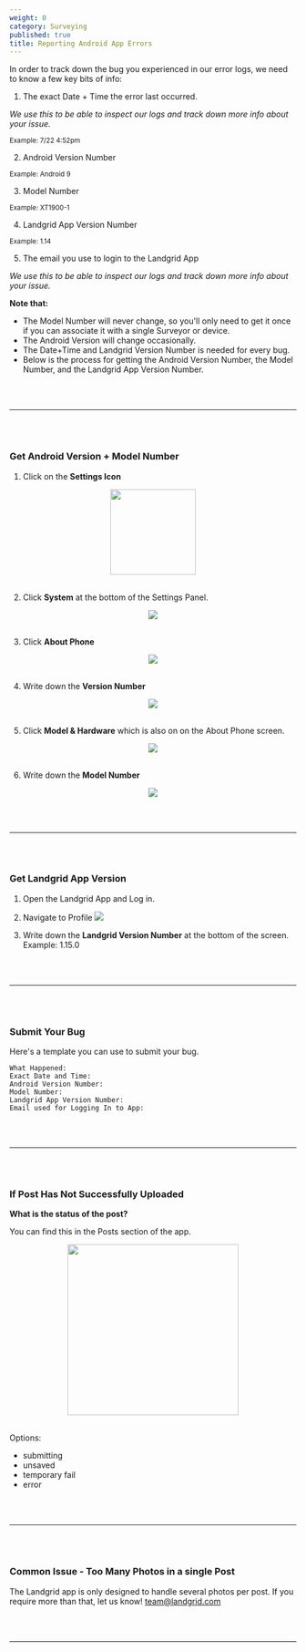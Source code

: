 ```yaml
---
weight: 0
category: Surveying
published: true
title: Reporting Android App Errors
---
```


In order to track down the bug you experienced in our error logs, we need to know a few key bits of info:

1) The exact Date + Time the error last occurred. 

_We use this to be able to inspect our logs and track down more info about your issue._

<small>Example: 7/22 4:52pm</small>

2) Android Version Number

<small>Example: Android 9</small>

3) Model Number 

<small>Example: XT1900-1</small>

4) Landgrid App Version Number

<small>Example: 1.14</small>

5) The email you use to login to the Landgrid App

_We use this to be able to inspect our logs and track down more info about your issue._

**Note that:**

- The Model Number will never change, so you'll only need to get it once if you can associate it with a single Surveyor or device.
- The Android Version will change occasionally.
- The Date+Time and Landgrid Version Number is needed for every bug.
- Below is the process for getting the Android Version Number, the Model Number, and the Landgrid App Version Number.

<br><br>

----

<br><br>

### Get Android Version + Model Number


1) Click on the **Settings Icon**

<center>

<img width=150 src="{{site.baseurl}}/img/settings.png">
<br><br>

</center>


2) Click **System** at the bottom of the Settings Panel.

<center>

<img src="{{site.baseurl}}/img/model_1.jpeg">
<br><br>

</center>


3) Click **About Phone**

<center>

<img src="{{site.baseurl}}/img/model_2.jpeg">
<br><br>

</center>


4) Write down the **Version Number**

<center>

<img src="{{site.baseurl}}/img/model_3.jpeg">
<br><br>

</center>

5) Click **Model & Hardware** which is also on on the About Phone screen.

<center>

<img src="{{site.baseurl}}/img/model_4.jpeg">
<br><br>

</center>

6) Write down the **Model Number**

<center>

<img src="{{site.baseurl}}/img/model_5.jpeg">

</center>

<br><br>

----

<br><br>

### Get Landgrid App Version


1) Open the Landgrid App and Log in.

2) Navigate to Profile <img src="{{site.baseurl}}/img/profile_icon.png">

3) Write down the **Landgrid Version Number** at the bottom of the screen. Example: 1.15.0

<br><br>

----

<br><br>

### Submit Your Bug

Here's a template you can use to submit your bug.

```
What Happened:
Exact Date and Time:
Android Version Number:
Model Number:
Landgrid App Version Number:
Email used for Logging In to App:
```

<br><br>

----

<br><br>



### If Post Has Not Successfully Uploaded

**What is the status of the post?** 

You can find this in the Posts section of the app.

<center>
<img width=300 src="{{site.baseurl}}/img/issue-post-submitted.png">
<br><br>
</center>

Options:

- submitting
- unsaved
- temporary fail
- error




<br><br>

----

<br><br>

### Common Issue - Too Many Photos in a single Post

The Landgrid app is only designed to handle several photos per post. If you require more than that, let us know! team@landgrid.com

<br><br>

----

<br><br>